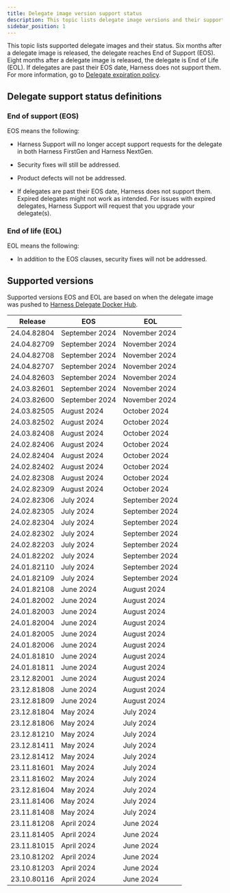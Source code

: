 ```yaml
---
title: Delegate image version support status
description: This topic lists delegate image versions and their support status.
sidebar_position: 1
---
```


This topic lists supported delegate images and their status. Six months after a delegate image is released, the delegate reaches End of Support (EOS). Eight months after a delegate image is released, the delegate is End of Life (EOL). If delegates are past their EOS date, Harness does not support them. For more information, go to [Delegate expiration policy](/docs/platform/delegates/install-delegates/delegate-upgrades-and-expiration#delegate-expiration-policy).

## Delegate support status definitions

### End of support (EOS)

EOS means the following:

- Harness Support will no longer accept support requests for the delegate in both Harness FirstGen and Harness NextGen.

- Security fixes will still be addressed.

- Product defects will not be addressed.

- If delegates are past their EOS date, Harness does not support them. Expired delegates might not work as intended. For issues with expired delegates, Harness Support will request that you upgrade your delegate(s).

### End of life (EOL)

EOL means the following:

- In addition to the EOS clauses, security fixes will not be addressed.

## Supported versions

Supported versions EOS and EOL are based on when the delegate image was pushed to [Harness Delegate Docker Hub](https://hub.docker.com/r/harness/delegate/tags).

| Release | EOS | EOL |
| --- | --- | --- |
| 24.04.82804 | September 2024 | November 2024 |
| 24.04.82709 | September 2024 | November 2024 |
| 24.04.82708 | September 2024 | November 2024 |
| 24.04.82707 | September 2024 | November 2024 |
| 24.04.82603 | September 2024 | November 2024 |
| 24.03.82601 | September 2024 | November 2024 |
| 24.03.82600 | September 2024 | November 2024 |
| 24.03.82505 | August 2024 | October 2024 |
| 24.03.82502 | August 2024 | October 2024 |
| 24.03.82408 | August 2024 | October 2024 |
| 24.02.82406 | August 2024 | October 2024 |
| 24.02.82404 | August 2024 | October 2024 |
| 24.02.82402 | August 2024 | October 2024 |
| 24.02.82308 | August 2024 | October 2024 |
| 24.02.82309 | August 2024 | October 2024 |
| 24.02.82306 | July 2024 | September 2024 |
| 24.02.82305 | July 2024 | September 2024 |
| 24.02.82304 | July 2024 | September 2024 |
| 24.02.82302 | July 2024 | September 2024 |
| 24.02.82203 | July 2024 | September 2024 |
| 24.01.82202 | July 2024 | September 2024 |
| 24.01.82110 | July 2024 | September 2024 |
| 24.01.82109 | July 2024 | September 2024 |
| 24.01.82108 | June 2024 | August 2024 |
| 24.01.82002 | June 2024 | August 2024 |
| 24.01.82003 | June 2024 | August 2024 |
| 24.01.82004 | June 2024 | August 2024 |
| 24.01.82005 | June 2024 | August 2024 |
| 24.01.82006 | June 2024 | August 2024 |
| 24.01.81810 | June 2024 | August 2024 |
| 24.01.81811 | June 2024 | August 2024 |
| 23.12.82001 | June 2024 | August 2024 |
| 23.12.81808 | June 2024 | August 2024 |
| 23.12.81809 | June 2024 | August 2024 |
| 23.12.81804 | May 2024 | July 2024 |
| 23.12.81806 | May 2024 | July 2024 |
| 23.12.81210 | May 2024 | July 2024 |
| 23.12.81411 | May 2024 | July 2024 |
| 23.12.81412 | May 2024 | July 2024 |
| 23.11.81601 | May 2024 | July 2024 |
| 23.11.81602 | May 2024 | July 2024 |
| 23.12.81604 | May 2024 | July 2024 |
| 23.11.81406 | May 2024 | July 2024 |
| 23.11.81408 | May 2024 | July 2024 |
| 23.11.81208 | April 2024 | June 2024 |
| 23.11.81405 | April 2024 | June 2024 |
| 23.11.81015 | April 2024 | June 2024 |
| 23.10.81202 | April 2024 | June 2024 |
| 23.10.81203 | April 2024 | June 2024 |
| 23.10.80116 | April 2024 | June 2024 |

